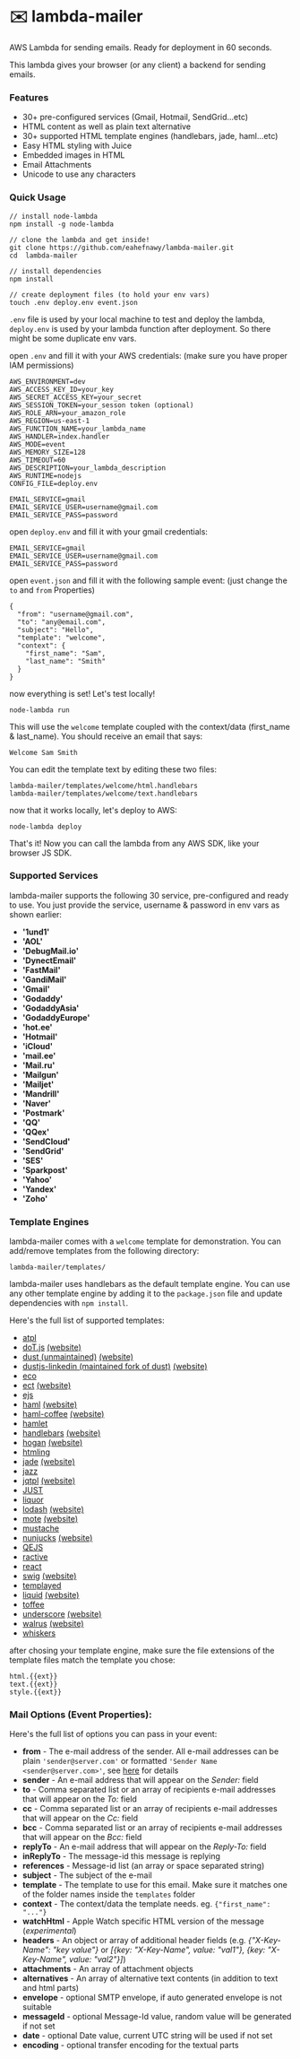 # :envelope: lambda-mailer
AWS Lambda for sending emails. Ready for deployment in 60 seconds.

This lambda gives your browser (or any client) a backend for sending emails.

### Features

* 30+ pre-configured services (Gmail, Hotmail, SendGrid...etc)
* HTML content as well as plain text alternative
* 30+ supported HTML template engines (handlebars, jade, haml...etc)
* Easy HTML styling with Juice
* Embedded images in HTML
* Email Attachments
* Unicode to use any characters

### Quick Usage

```
// install node-lambda
npm install -g node-lambda

// clone the lambda and get inside!
git clone https://github.com/eahefnawy/lambda-mailer.git
cd  lambda-mailer

// install dependencies
npm install

// create deployment files (to hold your env vars)
touch .env deploy.env event.json
```

`.env` file is used by your local machine to test and deploy the lambda, `deploy.env` is used by your lambda function after deployment. So there might be some duplicate env vars.

open `.env` and fill it with your AWS credentials: (make sure you have proper IAM permissions)

```
AWS_ENVIRONMENT=dev
AWS_ACCESS_KEY_ID=your_key
AWS_SECRET_ACCESS_KEY=your_secret
AWS_SESSION_TOKEN=your_sesson token (optional)
AWS_ROLE_ARN=your_amazon_role
AWS_REGION=us-east-1
AWS_FUNCTION_NAME=your_lambda_name
AWS_HANDLER=index.handler
AWS_MODE=event
AWS_MEMORY_SIZE=128
AWS_TIMEOUT=60
AWS_DESCRIPTION=your_lambda_description
AWS_RUNTIME=nodejs
CONFIG_FILE=deploy.env

EMAIL_SERVICE=gmail
EMAIL_SERVICE_USER=username@gmail.com
EMAIL_SERVICE_PASS=password

```

open `deploy.env` and fill it with your gmail credentials:

```
EMAIL_SERVICE=gmail
EMAIL_SERVICE_USER=username@gmail.com
EMAIL_SERVICE_PASS=password
```

open `event.json` and fill it with the following sample event: (just change the `to` and `from` Properties)

```
{
  "from": "username@gmail.com",
  "to": "any@email.com",
  "subject": "Hello",
  "template": "welcome",
  "context": {
    "first_name": "Sam",
    "last_name": "Smith"
  }
}

```
now everything is set! Let's test locally!

```
node-lambda run
```

This will use the `welcome` template coupled with the context/data (first_name & last_name).
You should receive an email that says:

```
Welcome Sam Smith
```

You can edit the template text by editing these two files:

```
lambda-mailer/templates/welcome/html.handlebars
lambda-mailer/templates/welcome/text.handlebars
```

now that it works locally, let's deploy to AWS:

```
node-lambda deploy
```
That's it! Now you can call the lambda from any AWS SDK, like your browser JS SDK.

### Supported Services
lambda-mailer supports the following 30 service, pre-configured and ready to use. You just provide the service, username & password in env vars as shown earlier:

* **'1und1'**
* **'AOL'**
* **'DebugMail.io'**
* **'DynectEmail'**
* **'FastMail'**
* **'GandiMail'**
* **'Gmail'**
* **'Godaddy'**
* **'GodaddyAsia'**
* **'GodaddyEurope'**
* **'hot.ee'**
* **'Hotmail'**
* **'iCloud'**
* **'mail.ee'**
* **'Mail.ru'**
* **'Mailgun'**
* **'Mailjet'**
* **'Mandrill'**
* **'Naver'**
* **'Postmark'**
* **'QQ'**
* **'QQex'**
* **'SendCloud'**
* **'SendGrid'**
* **'SES'**
* **'Sparkpost'**
* **'Yahoo'**
* **'Yandex'**
* **'Zoho'**

### Template Engines
lambda-mailer comes with a `welcome` template for demonstration. You can add/remove templates from the following directory:

```
lambda-mailer/templates/
```

lambda-mailer uses handlebars as the default template engine. You can use any other template engine by adding it to the `package.json` file and update dependencies with `npm install`.

Here's the full list of supported templates:

- [atpl](https://github.com/soywiz/atpl.js)
- [doT.js](https://github.com/olado/doT) [(website)](http://olado.github.io/doT/)
- [dust (unmaintained)](https://github.com/akdubya/dustjs) [(website)](http://akdubya.github.com/dustjs/)
- [dustjs-linkedin (maintained fork of dust)](https://github.com/linkedin/dustjs) [(website)](http://linkedin.github.io/dustjs/)
- [eco](https://github.com/sstephenson/eco)
- [ect](https://github.com/baryshev/ect) [(website)](http://ectjs.com/)
- [ejs](https://github.com/visionmedia/ejs)
- [haml](https://github.com/visionmedia/haml.js) [(website)](http://haml-lang.com/)
- [haml-coffee](https://github.com/9elements/haml-coffee) [(website)](http://haml-lang.com/)
- [hamlet](https://github.com/gregwebs/hamlet.js)
- [handlebars](https://github.com/wycats/handlebars.js/) [(website)](http://handlebarsjs.com/)
- [hogan](https://github.com/twitter/hogan.js) [(website)](http://twitter.github.com/hogan.js/)
- [htmling](https://github.com/codemix/htmling)
- [jade](https://github.com/visionmedia/jade) [(website)](http://jade-lang.com/)
- [jazz](https://github.com/shinetech/jazz)
- [jqtpl](https://github.com/kof/node-jqtpl) [(website)](http://api.jquery.com/category/plugins/templates/)
- [JUST](https://github.com/baryshev/just)
- [liquor](https://github.com/chjj/liquor)
- [lodash](https://github.com/bestiejs/lodash) [(website)](http://lodash.com/)
- [mote](https://github.com/satchmorun/mote) [(website)](http://satchmorun.github.io/mote/)
- [mustache](https://github.com/janl/mustache.js)
- [nunjucks](https://github.com/mozilla/nunjucks) [(website)](https://mozilla.github.io/nunjucks)
- [QEJS](https://github.com/jepso/QEJS)
- [ractive](https://github.com/Rich-Harris/Ractive)
- [react](https://github.com/facebook/react)
- [swig](https://github.com/paularmstrong/swig) [(website)](http://paularmstrong.github.com/swig/)
- [templayed](http://archan937.github.com/templayed.js/)
- [liquid](https://github.com/leizongmin/tinyliquid) [(website)](http://liquidmarkup.org/)
- [toffee](https://github.com/malgorithms/toffee)
- [underscore](https://github.com/documentcloud/underscore) [(website)](http://documentcloud.github.com/underscore/)
- [walrus](https://github.com/jeremyruppel/walrus) [(website)](http://documentup.com/jeremyruppel/walrus/)
- [whiskers](https://github.com/gsf/whiskers.js)

after chosing your template engine, make sure the file extensions of the template files match the template you chose:

```
html.{{ext}}
text.{{ext}}
style.{{ext}}
```

### Mail Options (Event Properties):

Here's the full list of options you can pass in your event:

  - **from** - The e-mail address of the sender. All e-mail addresses can be plain `'sender@server.com'` or formatted `'Sender Name <sender@server.com>'`, see [here](#address-formatting) for details
  - **sender** - An e-mail address that will appear on the *Sender:* field
  - **to** - Comma separated list or an array of recipients e-mail addresses that will appear on the *To:* field
  - **cc** - Comma separated list or an array of recipients e-mail addresses that will appear on the *Cc:* field
  - **bcc** - Comma separated list or an array of recipients e-mail addresses that will appear on the *Bcc:* field
  - **replyTo** - An e-mail address that will appear on the *Reply-To:* field
  - **inReplyTo** - The message-id this message is replying
  - **references** - Message-id list (an array or space separated string)
  - **subject** - The subject of the e-mail
  - **template** - The template to use for this email. Make sure it matches one of the folder names inside the `templates` folder
  - **context** - The context/data the template needs. eg. `{"first_name": "..."}`
  - **watchHtml** - Apple Watch specific HTML version of the message (*experimental*)
  - **headers** - An object or array of additional header fields (e.g. *{"X-Key-Name": "key value"}* or *[{key: "X-Key-Name", value: "val1"}, {key: "X-Key-Name", value: "val2"}]*)
  - **attachments** - An array of attachment objects
  - **alternatives** - An array of alternative text contents (in addition to text and html parts)
  - **envelope** - optional SMTP envelope, if auto generated envelope is not suitable
  - **messageId** - optional Message-Id value, random value will be generated if not set
  - **date** - optional Date value, current UTC string will be used if not set
  - **encoding** - optional transfer encoding for the textual parts
